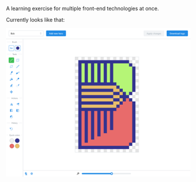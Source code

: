 A learning exercise for multiple front-end technologies at once.

Currently looks like that:

![Screenshot](./.github/dbate-2024-05-28.png "Screenshot")